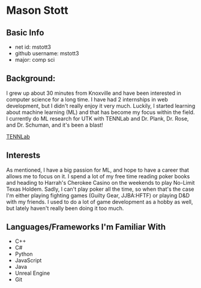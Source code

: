 # Mason Stott

## Basic Info
* net id: mstott3
* github username: mstott3
* major: comp sci

## Background:
  I grew up about 30 minutes from Knoxville and have been interested in computer science for a long time. I have had 2 internships in web development, but I didn't really enjoy it very much. Luckily, I started learning about machine learning (ML) and that has become my focus within the field. I currently do ML research for UTK with TENNLab and Dr. Plank, Dr. Rose, and Dr. Schuman, and it's been a blast!

  [TENNLab](https://neuromorphic.eecs.utk.edu/)

## Interests
  As mentioned, I have a big passion for ML, and hope to have a career that allows me to focus on it. I spend a lot of my free time reading poker books and heading to Harrah's Cherokee Casino on the weekends to play No-Limit Texas Holdem. Sadly, I can't play poker all the time, so when that's the case I'm either playing fighting games (Guilty Gear, JJBA:HFTF) or playing D&D with my friends. I used to do a lot of game development as a hobby as well, but lately haven't really been doing it too much.

  ## Languages/Frameworks I'm Familiar With
  * C++
  * C#
  * Python
  * JavaScript
  * Java
  * Unreal Engine
  * Git